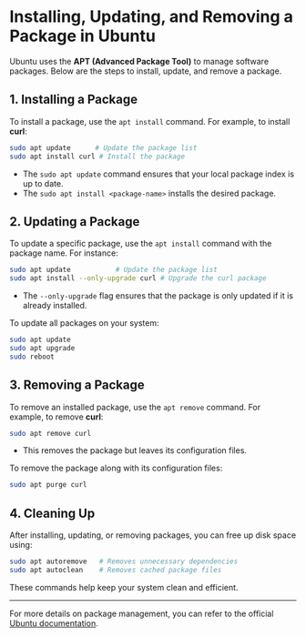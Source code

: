 # Installing, Updating, and Removing a Package in Ubuntu

Ubuntu uses the **APT (Advanced Package Tool)** to manage software packages. Below are the steps to install, update, and remove a package.

## 1. Installing a Package
To install a package, use the `apt install` command. For example, to install **curl**:

```bash
sudo apt update      # Update the package list
sudo apt install curl # Install the package
```

- The `sudo apt update` command ensures that your local package index is up to date.
- The `sudo apt install <package-name>` installs the desired package.

## 2. Updating a Package
To update a specific package, use the `apt install` command with the package name. For instance:

```bash
sudo apt update           # Update the package list
sudo apt install --only-upgrade curl # Upgrade the curl package
```

- The `--only-upgrade` flag ensures that the package is only updated if it is already installed.

To update all packages on your system:

```bash
sudo apt update
sudo apt upgrade
sudo reboot
```

## 3. Removing a Package
To remove an installed package, use the `apt remove` command. For example, to remove **curl**:

```bash
sudo apt remove curl
```

- This removes the package but leaves its configuration files.

To remove the package along with its configuration files:

```bash
sudo apt purge curl
```

## 4. Cleaning Up
After installing, updating, or removing packages, you can free up disk space using:

```bash
sudo apt autoremove   # Removes unnecessary dependencies
sudo apt autoclean    # Removes cached package files
```

These commands help keep your system clean and efficient.

---
For more details on package management, you can refer to the official [Ubuntu documentation](https://help.ubuntu.com/).

